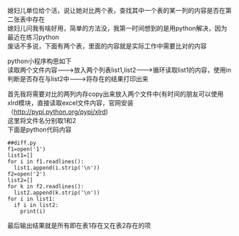 媳妇儿单位给个活，说让她对比两个表，查找其中一个表的某一列的内容是否在第二张表中存在  
媳妇儿问我有啥好用，简单的方法没，我第一时间想到的是用python解决，因为最近在练习python  
废话不多说，下面有两个表，里面的内容就是实际工作中需要比对的内容
![]()
![]()


python小程序构思如下  
读取两个文件内容--->放入两个列表list1,list2--->循环读取list1的内容，使用in判断是否存在与list2中--->将存在的结果打印出来  

首先我将需要对比的两列内存copy出来放入两个文件中(有时间的朋友可以使用xlrd模块，直接读取excel文件内容，官网安装（http://pypi.python.org/pypi/xlrd)  
这里将文件名分别取1和2  
下面是python代码内容  
``` code
##diff.py
f1=open('1')
list1=[]
for i in f1.readlines():
  list1.append(i.strip('\n'))
f2=open('2')
list2=[]
for k in f2.readlines():
  list2.append(k.strip('\n'))
for i in list1:
  if i in list2:
    print(i)
```
最后输出结果就是所有即在表1存在又在表2存在的项

